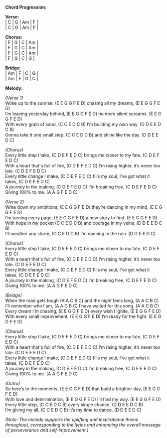 **Chord Progression:**

**Verse:**  
| C  | G  | Am | F |  
| C  | G  | Am | F | 

**Chorus:**  
| F  | G  | C  | Am |  
| F  | G  | C  | Am |  
| F  | G  | C  | Am |  
| F  | G  | C  | G | 

**Bridge:**  
| Am | F  | C  | G |  
| Am | F  | G  | C |  

**Melody:**

*(Verse 1)*  
Woke up to the sunrise, (E E G G F E D) chasing all my dreams, (E E G G F E D)  
I’m leaving yesterday behind, (E E G G F E D) no more silent screams. (E E G G F E D)  
With every grain of sand, (C C E D C B) I’m building my own way, (D D E E D C B)  
Gonna take it one small step, (C C E D C B) and shine like the day. (D D E E D C)

*(Chorus)*  
Every little step I take, (C D E F E D C) brings me closer to my fate, (C D E F E D C)  
With a heart that's full of fire, (C D E F E D C) I’m rising higher, it’s never too late. (C D E F E D C)  
Every little change I make, (C D E F E D C) fills my soul, I’ve got what it takes, (C D E F E D C)  
A journey in the making, (C D E F E D C) I’m breaking free, (C D E F E D C)  
Giving 100% to me. (A A G F E D C)

*(Verse 2)*  
Write down my ambitions, (E E G G F E D) they’re dancing in my mind, (E E G G F E D)  
I’m turning every page, (E E G G F E D) a new story to find. (E E G G F E D)  
With hope in my pocket (C C E D C B) and courage in my veins, (D D E E D C B)  
I’ll weather any storm, (C C E D C B) I’m dancing in the rain. (D D E E D C)

*(Chorus)*  
Every little step I take, (C D E F E D C) brings me closer to my fate, (C D E F E D C)  
With a heart that's full of fire, (C D E F E D C) I’m rising higher, it’s never too late. (C D E F E D C)  
Every little change I make, (C D E F E D C) fills my soul, I’ve got what it takes, (C D E F E D C)  
A journey in the making, (C D E F E D C) I’m breaking free, (C D E F E D C)  
Giving 100% to me. (A A G F E D C)

*(Bridge)*  
When the road gets tough (A A C B C) and the night feels long, (A A C B C)  
I’ll remember who I am, (A A C B C) I have waited for this song. (A A C B C)  
Every dream I'm chasing, (E E G G F E D) every wish I ignite, (E E G G F E D)  
With every small improvement, (E E G G F E D) I’m ready for the fight. (E E G G F E D)

*(Chorus)*  
Every little step I take, (C D E F E D C) brings me closer to my fate, (C D E F E D C)  
With a heart that's full of fire, (C D E F E D C) I’m rising higher, it’s never too late. (C D E F E D C)  
Every little change I make, (C D E F E D C) fills my soul, I’ve got what it takes, (C D E F E D C)  
A journey in the making, (C D E F E D C) I’m breaking free, (C D E F E D C)  
Giving 100% to me. (A A G F E D C)

*(Outro)*  
So here’s to the moments, (E E G G F E D) that build a brighter day, (E E G G F E D)  
With love and determination, (E E G G F E D) I’ll find my way. (E E G G F E D)  
Every little step, (C C E D C B) every single chance, (D D E E D C B)  
I’m giving my all, (C C E D C B) it’s my time to dance. (D D E E D C)  

*(Note: The melody supports the uplifting and inspirational theme throughout, corresponding to the lyrics and enhancing the overall message of perseverance and self-improvement.)*
